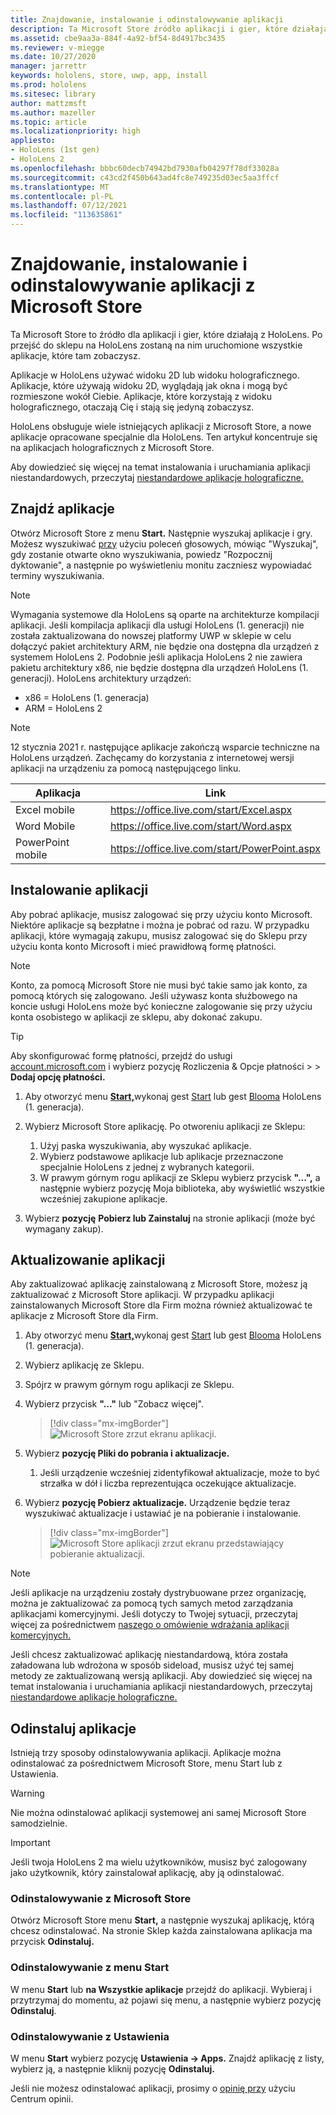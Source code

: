 ```yaml
---
title: Znajdowanie, instalowanie i odinstalowywanie aplikacji
description: Ta Microsoft Store źródło aplikacji i gier, które działają z HoloLens.  Dowiedz się więcej na temat znajdowania, instalowania i odinstalowywania aplikacji holograficznych.
ms.assetid: cbe9aa3a-884f-4a92-bf54-8d4917bc3435
ms.reviewer: v-miegge
ms.date: 10/27/2020
manager: jarrettr
keywords: hololens, store, uwp, app, install
ms.prod: hololens
ms.sitesec: library
author: mattzmsft
ms.author: mazeller
ms.topic: article
ms.localizationpriority: high
appliesto:
- HoloLens (1st gen)
- HoloLens 2
ms.openlocfilehash: bbbc60decb74942bd7930afb04297f78df33028a
ms.sourcegitcommit: c43cd2f450b643ad4fc8e749235d03ec5aa3ffcf
ms.translationtype: MT
ms.contentlocale: pl-PL
ms.lasthandoff: 07/12/2021
ms.locfileid: "113635861"
---
```

# <a name="find-install-and-uninstall-applications-from-the-microsoft-store"></a>Znajdowanie, instalowanie i odinstalowywanie aplikacji z Microsoft Store

Ta Microsoft Store to źródło dla aplikacji i gier, które działają z HoloLens. Po przejść do sklepu na HoloLens zostaną na nim uruchomione wszystkie aplikacje, które tam zobaczysz.

Aplikacje w HoloLens używać widoku 2D lub widoku holograficznego. Aplikacje, które używają widoku 2D, wyglądają jak okna i mogą być rozmieszone wokół Ciebie. Aplikacje, które korzystają z widoku holograficznego, otaczają Cię i stają się jedyną zobaczysz.

HoloLens obsługuje wiele istniejących aplikacji z Microsoft Store, a nowe aplikacje opracowane specjalnie dla HoloLens.  Ten artykuł koncentruje się na aplikacjach holograficznych z Microsoft Store.

Aby dowiedzieć się więcej na temat instalowania i uruchamiania aplikacji niestandardowych, przeczytaj [niestandardowe aplikacje holograficzne.](holographic-custom-apps.md)

## <a name="find-apps"></a>Znajdź aplikacje

Otwórz Microsoft Store z menu **Start.** Następnie wyszukaj aplikacje i gry. Możesz wyszukiwać [przy](hololens-cortana.md) użyciu poleceń głosowych, mówiąc "Wyszukaj", gdy zostanie otwarte okno wyszukiwania, powiedz "Rozpocznij dyktowanie", a następnie po wyświetleniu monitu zaczniesz wypowiadać terminy wyszukiwania.

> [!NOTE]
> Wymagania systemowe dla HoloLens są oparte na architekturze kompilacji aplikacji. Jeśli kompilacja aplikacji dla usługi HoloLens (1. generacji) nie została zaktualizowana do nowszej platformy UWP w sklepie w celu dołączyć pakiet architektury ARM, nie będzie ona dostępna dla urządzeń z systemem HoloLens 2. Podobnie jeśli aplikacja HoloLens 2 nie zawiera pakietu architektury x86, nie będzie dostępna dla urządzeń HoloLens (1. generacji). HoloLens architektury urządzeń:
> - x86 = HoloLens (1. generacja)
> - ARM = HoloLens 2

> [!NOTE]
> 12 stycznia 2021 r. następujące aplikacje zakończą wsparcie techniczne na HoloLens urządzeń. Zachęcamy do korzystania z internetowej wersji aplikacji na urządzeniu za pomocą następującego linku.

| Aplikacja        | Link                                          |
|------------|-----------------------------------------------|
| Excel mobile      | https://office.live.com/start/Excel.aspx      |
| Word Mobile       | https://office.live.com/start/Word.aspx       |
| PowerPoint mobile | https://office.live.com/start/PowerPoint.aspx |

## <a name="install-apps"></a>Instalowanie aplikacji

Aby pobrać aplikacje, musisz zalogować się przy użyciu konto Microsoft. Niektóre aplikacje są bezpłatne i można je pobrać od razu. W przypadku aplikacji, które wymagają zakupu, musisz zalogować się do Sklepu przy użyciu konta konto Microsoft i mieć prawidłową formę płatności.

> [!NOTE]
> Konto, za pomocą Microsoft Store nie musi być takie samo jak konto, za pomocą których się zalogowano. Jeśli używasz konta służbowego na koncie usługi HoloLens może być konieczne zalogowanie się przy użyciu konta osobistego w aplikacji ze sklepu, aby dokonać zakupu.

> [!TIP]
> Aby skonfigurować formę płatności, przejdź do usługi  [account.microsoft.com](https://account.microsoft.com/) i wybierz pozycję Rozliczenia & Opcje płatności  >    >  **Dodaj opcję płatności.**

1. Aby otworzyć menu [ **Start,**](holographic-home.md)wykonaj gest [Start](/hololens/hololens2-basic-usage#start-gesture) lub gest [Blooma](hololens1-basic-usage.md) HoloLens (1. generacja).

1. Wybierz Microsoft Store aplikację. Po otworeniu aplikacji ze Sklepu:
   1. Użyj paska wyszukiwania, aby wyszukać aplikacje. 
   1. Wybierz podstawowe aplikacje lub aplikacje przeznaczone specjalnie HoloLens z jednej z wybranych kategorii.
   1. W prawym górnym rogu aplikacji ze Sklepu wybierz  przycisk **"...",** a następnie wybierz pozycję Moja biblioteka, aby wyświetlić wszystkie wcześniej zakupione aplikacje.

1. Wybierz **pozycję** **Pobierz lub Zainstaluj** na stronie aplikacji (może być wymagany zakup).

## <a name="update-apps"></a>Aktualizowanie aplikacji

Aby zaktualizować aplikację zainstalowaną z Microsoft Store, możesz ją zaktualizować z Microsoft Store aplikacji. W przypadku aplikacji zainstalowanych Microsoft Store dla Firm można również aktualizować te aplikacje z Microsoft Store dla Firm. 

1. Aby otworzyć menu [ **Start,**](holographic-home.md)wykonaj gest [Start](/hololens/hololens2-basic-usage#start-gesture) lub gest [Blooma](hololens1-basic-usage.md) HoloLens (1. generacja).

1. Wybierz aplikację ze Sklepu.

1. Spójrz w prawym górnym rogu aplikacji ze Sklepu. 

1. Wybierz przycisk **"..."** lub "Zobacz więcej".

   > [!div class="mx-imgBorder"]
   > ![Microsoft Store zrzut ekranu aplikacji.](images/store-update-1.png)

1. Wybierz **pozycję Pliki do pobrania i aktualizacje.**
    1. Jeśli urządzenie wcześniej zidentyfikował aktualizacje, może to być strzałka w dół i liczba reprezentująca oczekujące aktualizacje.

1. Wybierz **pozycję Pobierz aktualizacje.** Urządzenie będzie teraz wyszukiwać aktualizacje i ustawiać je na pobieranie i instalowanie. 
 
   > [!div class="mx-imgBorder"]
   > ![Microsoft Store aplikacji zrzut ekranu przedstawiający pobieranie aktualizacji.](images/store-update-2.png.jpg)

> [!NOTE]
> Jeśli aplikacje na urządzeniu zostały dystrybuowane przez organizację, można je zaktualizować za pomocą tych samych metod zarządzania aplikacjami komercyjnymi. Jeśli dotyczy to Twojej sytuacji, przeczytaj więcej za pośrednictwem [naszego o omówienie wdrażania aplikacji komercyjnych.](app-deploy-overview.md)
>
> Jeśli chcesz zaktualizować aplikację niestandardową, która została załadowana lub wdrożona w sposób sideload, musisz użyć tej samej metody ze zaktualizowaną wersją aplikacji. Aby dowiedzieć się więcej na temat instalowania i uruchamiania aplikacji niestandardowych, przeczytaj [niestandardowe aplikacje holograficzne.](holographic-custom-apps.md)

## <a name="uninstall-apps"></a>Odinstaluj aplikacje

Istnieją trzy sposoby odinstalowywania aplikacji. Aplikacje można odinstalować za pośrednictwem Microsoft Store, menu Start lub z Ustawienia. 

> [!WARNING]
> Nie można odinstalować aplikacji systemowej ani samej Microsoft Store samodzielnie.

> [!IMPORTANT]
> Jeśli twoja HoloLens 2 ma wielu użytkowników, musisz być zalogowany jako użytkownik, który zainstalował aplikację, aby ją odinstalować. 

### <a name="uninstall-from-the-microsoft-store"></a>Odinstalowywanie z Microsoft Store

Otwórz Microsoft Store menu **Start,** a następnie wyszukaj aplikację, którą chcesz odinstalować.  Na stronie Sklep każda zainstalowana aplikacja ma przycisk **Odinstaluj.**

### <a name="uninstall-from-the-start-menu"></a>Odinstalowywanie z menu Start

W menu **Start** lub **na Wszystkie aplikacje** przejdź do aplikacji. Wybieraj i przytrzymaj do momentu, aż pojawi się menu, a następnie wybierz pozycję **Odinstaluj**.

### <a name="uninstall-from-settings"></a>Odinstalowywanie z Ustawienia
W menu **Start** wybierz pozycję **Ustawienia -> Apps.** Znajdź aplikację z listy, wybierz ją, a następnie kliknij pozycję **Odinstaluj.**

Jeśli nie możesz odinstalować aplikacji, prosimy o [opinię przy](/hololens/hololens-feedback) użyciu Centrum opinii.
